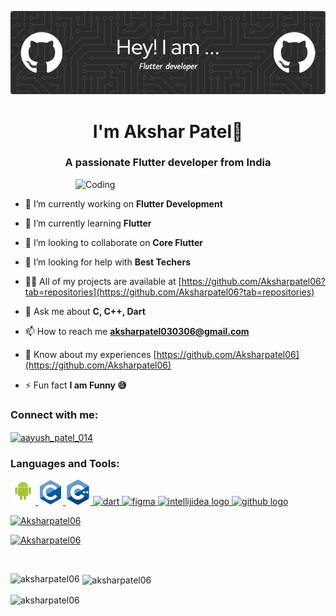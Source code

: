 ![MasterHead](./github-header-image.png)
<!--     <h1 align="center"><img src="https://readme-typing-svg.herokuapp.com/?font=Righteous&size=35&center=true&vCenter=true&width=500&height=70&duration=4000&lines=Hey+There!+👋;+I'm+Akshar+Patel!;" /> -->
<!-- </h1> -->
<h1 align="center">I'm Akshar Patel👋
<h3 align="center">A passionate Flutter developer from India</h3>
<!-- <img align="right" alt="Coding" width="400" src="https://i.pinimg.com/originals/81/17/8b/81178b47a8598f0c81c4799f2cdd4057.gif"> -->
<img align="right" alt="Coding" width="400" src="https://media.licdn.com/dms/image/D4D12AQE1ioPOFoNVCw/article-cover_image-shrink_600_2000/0/1679083748046?e=2147483647&v=beta&t=6pAfb6fO3GI0uXsLmzKqlZNtlv8FZrswVQODH-prBvY">

<p align="left"> <a href="https://twitter.com/" target="blank"><img src="https://img.shields.io/twitter/follow/?logo=twitter&style=for-the-badge" alt="" /></a> </p>

- 🔭 I’m currently working on **Flutter Development**

- 🌱 I’m currently learning **Flutter**

- 👯 I’m looking to collaborate on **Core Flutter**

- 🤝 I’m looking for help with **Best Techers**

- 👨‍💻 All of my projects are available at [https://github.com/Aksharpatel06?tab=repositories](https://github.com/Aksharpatel06?tab=repositories)

- 💬 Ask me about **C, C++, Dart**

- 📫 How to reach me **aksharpatel030306@gmail.com**

- 📄 Know about my experiences [https://github.com/Aksharpatel06](https://github.com/Aksharpatel06)

- ⚡ Fun fact **I am Funny 😅**


<h3 align="left">Connect with me:</h3>
<a href="https://www.instagram.com/patel._.akshar._.06/" target="blank"><img align="center" src="https://raw.githubusercontent.com/rahuldkjain/github-profile-readme-generator/master/src/images/icons/Social/instagram.svg" alt="aayush_patel_014" height="30" width="40" /></a>
<p align="left">
</p>

<h3 align="left">Languages and Tools:</h3>
<p align="left"> <a href="https://developer.android.com" target="_blank" rel="noreferrer"> <img src="https://raw.githubusercontent.com/devicons/devicon/master/icons/android/android-original-wordmark.svg" alt="android" width="40" height="40"/> </a> <a href="https://www.cprogramming.com/" target="_blank" rel="noreferrer"> <img src="https://raw.githubusercontent.com/devicons/devicon/master/icons/c/c-original.svg" alt="c" width="40" height="40"/> </a> <a href="https://www.w3schools.com/cpp/" target="_blank" rel="noreferrer"> <img src="https://raw.githubusercontent.com/devicons/devicon/master/icons/cplusplus/cplusplus-original.svg" alt="cplusplus" width="40" height="40"/> </a> <a href="https://dart.dev" target="_blank" rel="noreferrer"> <img src="https://www.vectorlogo.zone/logos/dartlang/dartlang-icon.svg" alt="dart" width="40" height="40"/> </a> <a href="https://www.figma.com/" target="_blank" rel="noreferrer"> <img src="https://www.vectorlogo.zone/logos/figma/figma-icon.svg" alt="figma" width="40" height="40"/> <img src="https://skillicons.dev/icons?i=idea" height="40" width="40" alt="intellijidea logo"  /> <img /><img src="https://skillicons.dev/icons?i=github" height="40" width="40" alt="github logo"/><p align="left"><img /><img src="https://komarev.com/ghpvc/?username=Aksharpatel06&label=Profile%20views&color=0e75b6&style=flat" alt="Aksharpatel06" /></p>

<p align="left"> <a href="https://github.com/ryo-ma/github-profile-trophy"><img src="https://github-profile-trophy.vercel.app/?username=Aksharpatel06" alt="Aksharpatel06" /></a> </p>

<p align="left"> <a href="https://twitter.com/" target="blank"><img src="https://img.shields.io/twitter/follow/?logo=twitter&style=for-the-badge" alt="" /></a> </p>

<p><img align="left" src="https://github-readme-stats.vercel.app/api/top-langs?username=aksharpatel06&show_icons=true&locale=en&layout=compact" alt="aksharpatel06" /></p>

<p>&nbsp;<img align="center" src="https://github-readme-stats.vercel.app/api?username=aksharpatel06&show_icons=true&locale=en" alt="aksharpatel06" /></p>

<p><img align="center" src="https://github-readme-streak-stats.herokuapp.com/?user=aksharpatel06&" alt="aksharpatel06" /></p>
